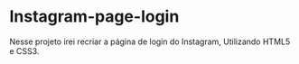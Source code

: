 # Instagram-page-login
Nesse projeto irei recriar a página de login do Instagram, Utilizando HTML5 e CSS3.
